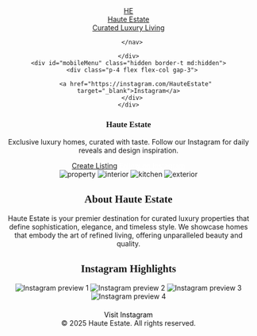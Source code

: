 
<html lang="en">
<head>
  <meta charset="utf-8">
  <meta name="viewport" content="width=device-width,initial-scale=1">
  <title>Haute Estate</title>
  <link href="https://fonts.googleapis.com/css2?family=Playfair+Display:wght@400;600;700&family=Inter:wght@300;400;600&display=swap" rel="stylesheet">
  <meta name="description" content="Haute Estate — Curated luxury homes & lifestyle. Follow @HauteEstate on Instagram.">
  <!-- Tailwind via CDN -->
  <script src="https://cdn.tailwindcss.com"></script>
  <style>
    :root{--accent:#b8860b; --bg:#0b0b0b}
    body{font-family:Inter, system-ui, -apple-system, 'Segoe UI', Roboto, 'Helvetica Neue', Arial}
    h1,h2,h3{font-family:'Playfair Display', serif}
  </style>
</head>
<body class="bg-white text-gray-900">
  <!-- NAV -->
  <header class="border-b">
    <div class="max-w-6xl mx-auto flex items-center justify-between p-6">
      <a href="#" class="flex items-center gap-3">
        <div class="w-10 h-10 rounded-full bg-black text-white flex items-center justify-center font-semibold">HE</div>
        <div>
          <div class="text-sm font-semibold">Haute Estate</div>
          <div class="text-xs text-gray-500">Curated Luxury Living</div>
        </div>
      </a>
      <nav class="hidden md:flex gap-6 items-center text-sm">
        
      </nav>
      
    </div>
    <div id="mobileMenu" class="hidden border-t md:hidden">
      <div class="p-4 flex flex-col gap-3">
        
        <a href="https://instagram.com/HauteEstate" target="_blank">Instagram</a>
      </div>
    </div>
  

  <!-- HERO -->
  <section class="bg-[url('https://images.unsplash.com/photo-1560448204-e02f11c3d0e2?q=80&w=1600&auto=format&fit=crop&ixlib=rb-4.0.3&s=0a2f7d0f1a2cbb4a4b0b6b5ea4fb6d5b')] bg-cover bg-center">
    <div class="backdrop-brightness-75">
      <div class="max-w-6xl mx-auto p-12 text-white flex flex-col md:flex-row items-center gap-8">
        <div class="md:w-1/2">
          <h1 class="text-4xl md:text-5xl font-bold leading-tight">Haute Estate</h1>
          <p class="mt-4 text-lg max-w-lg">Exclusive luxury homes, curated with taste. Follow our Instagram for daily reveals and design inspiration.</p>
          <div class="mt-6 flex gap-3">
            <a href="#listings" class="px-6 py-3 bg-white text-black rounded-md font-medium">Create Listing</a>
            <a href="https://instagram.com/hauteestatesla" target="_blank" class="px-6 py-3 border rounded-md" style="border-color:962fbf; color:ffffff">Follow on Instagram</a>
          </div>
        </div>
        <div class="md:w-1/2 grid grid-cols-2 gap-3">
          <!-- small preview images -->
          <img src="https://images.unsplash.com/photo-1600585154340-be6161a56a0c?q=80&w=800&auto=format&fit=crop&ixlib=rb-4.0.3&s=8c3c1b2e4f1a3bdc" alt="property" class="w-full h-40 object-cover rounded-lg">
          <img src="https://images.unsplash.com/photo-1554995207-c18c203602cb?q=80&w=800&auto=format&fit=crop&ixlib=rb-4.0.3&s=7d6e0c7f5f6b8d9a" alt="interior" class="w-full h-40 object-cover rounded-lg">
          <img src="https://images.unsplash.com/photo-1533777324565-a040eb52fac2?q=80&w=800&auto=format&fit=crop&ixlib=rb-4.0.3&s=2b5f6f7a1a" alt="kitchen" class="w-full h-40 object-cover rounded-lg">
          <img src="https://images.unsplash.com/photo-1505691723518-36a8b6f9a5d6?q=80&w=800&auto=format&fit=crop&ixlib=rb-4.0.3&s=4e6b3f7b" alt="exterior" class="w-full h-40 object-cover rounded-lg">
        </div>
      </div>
    </div>
  </section>


  <!-- Hero -->
  
  

  <!-- About -->
  <section>
    <h2>About Haute Estate</h2>
    <p>
      Haute Estate is your premier destination for curated luxury properties that define sophistication, elegance, and timeless style. We showcase homes that embody the art of refined living, offering unparalleled beauty and quality.
    </p>
  </section>

  <!-- Instagram Preview -->
  <section>
    <h2>Instagram Highlights</h2>
    <div class="instagram-grid">
      <img src="insta1.jpg" alt="Instagram preview 1">
      <img src="insta2.jpg" alt="Instagram preview 2">
      <img src="insta3.jpg" alt="Instagram preview 3">
      <img src="insta4.jpg" alt="Instagram preview 4">
    </div>
    <div style="text-align: center; margin-top: 20px;">
      <a href="https://instagram.com/hauteestatesla" target="_blank" style="background:80080; padding: 10px 20px; border-radius: 5px; text-decoration: none; color: black;">Visit Instagram</a>
    </div>
  </section>

  <!-- Footer -->
  <footer>
    &copy; 2025 Haute Estate. All rights reserved.
  </footer>


